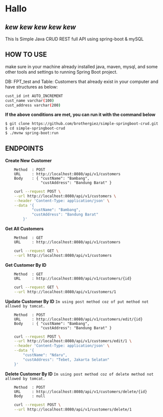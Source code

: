 # Hallo
## _kew kew kew kew kew_

This Is Simple Java CRUD REST full API using spring-boot & mySQL 

## HOW TO USE

make sure in your machine already installed java, maven, mysql, and some other tools and settings to running Spring Boot project. 

DB: FPT_test and Table: Customers that already exist in your computer and have
structures as below:

```sh
cust_id int AUTO_INCREMENT
cust_name varchar(100)
cust_address varchar(200)
```

**If the above conditions are met, you can run it with the command below**

```sh
$ git clone https://github.com/brothergiez/simple-springboot-crud.git
$ cd simple-springboot-crud
$ ./mvnw spring-boot:run 
```

## ENDPOINTS
**Create New Customer**
```
    Method  : POST
    URL     : http://localhost:8080/api/v1/customers
    Body    : { "custName": "Bambang",
                "custAddress": "Bandung Barat" }
```

```sh
    curl --request POST \
    --url http://localhost:8080/api/v1/customers \
    --header 'Content-Type: application/json' \
    --data '{
            "custName": "Bambang",
            "custAddress": "Bandung Barat"
        }'
```

**Get All Customers**
```
    Method  : GET
    URL     : http://localhost:8080/api/v1/customers
```

```sh
    curl --request GET \
    --url http://localhost:8080/api/v1/customers
```

**Get Customer By ID**
```
    Method  : GET
    URL     : http://localhost:8080/api/v1/customers/{id}
```


```sh
    curl --request GET \
    --url http://localhost:8080/api/v1/customers/1
```

**Update Customer By ID**
`Im using post method coz of put method not allowed by tomcat.`

```
    Method  : POST
    URL     : http://localhost:8080/api/v1/customers/edit/{id}
    Body    : { "custName": "Bambang",
                "custAddress": "Bandung Barat" }
```

```sh
    curl --request POST \
    --url http://localhost:8080/api/v1/customers/edit/1 \
    --header 'Content-Type: application/json' \
    --data '{
        "custName": "Ndaru",
        "custAddress": "Tebet, Jakarta Selatan"
    }'
```

**Delete Customer By ID**
`Im using post method coz of delete method not allowed by tomcat.`

```
    Method  : POST
    URL     : http://localhost:8080/api/v1/customers/delete/{id}
    Body    : null
```

```sh
    curl --request POST \
    --url http://localhost:8080/api/v1/customers/delete/1
```